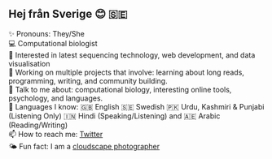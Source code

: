 ## Hej från Sverige 😊 🇸🇪

✨ Pronouns: They/She <br>
💻 Computational biologist <br>
🧬 Interested in latest sequencing technology, web development, and data visualisation <br>
🤝 Working on multiple projects that involve: learning about long reads, programming, writing, and community building. <br>
💬 Talk to me about: computational biology, interesting online tools, psychology, and languages. <br>
🌸 Languages I know: 🇬🇧 English 🇸🇪 Swedish 🇵🇰 Urdu, Kashmiri & Punjabi (Listening Only) 🇮🇳 Hindi (Speaking/Listening) and 🇦🇪 Arabic (Reading/Writing) <br>
📫 How to reach me: [Twitter](https://twitter.com/_nazeefatima) <br>
🌤 Fun fact: I am a [cloudscape photographer](https://www.flickr.com/photos/nazeefafatima/albums/72157630074604590)
